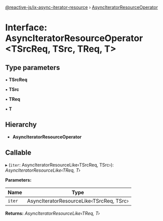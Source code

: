 [@reactive-js/ix-async-iterator-resource](../README.md) › [AsyncIteratorResourceOperator](asynciteratorresourceoperator.md)

# Interface: AsyncIteratorResourceOperator <**TSrcReq, TSrc, TReq, T**>

## Type parameters

▪ **TSrcReq**

▪ **TSrc**

▪ **TReq**

▪ **T**

## Hierarchy

* **AsyncIteratorResourceOperator**

## Callable

▸ (`iter`: AsyncIteratorResourceLike‹TSrcReq, TSrc›): *AsyncIteratorResourceLike‹TReq, T›*

**Parameters:**

Name | Type |
------ | ------ |
`iter` | AsyncIteratorResourceLike‹TSrcReq, TSrc› |

**Returns:** *AsyncIteratorResourceLike‹TReq, T›*
